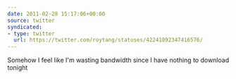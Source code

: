 ```yaml
---
date: 2011-02-28 15:17:06+00:00
source: twitter
syndicated:
- type: twitter
  url: https://twitter.com/roytang/statuses/42241892347416576/
---
```


Somehow I feel like I'm wasting bandwidth since I have nothing to download tonight